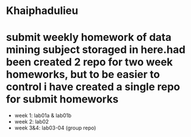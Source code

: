 # Khaiphadulieu
# submit weekly homework of data mining subject storaged in here.had been created 2 repo for two week homeworks, but to be easier to control i have created a single repo for submit homeworks
  - week 1: lab01a & lab01b
  - week 2: lab02
  - week 3&4: lab03-04 (group repo)
